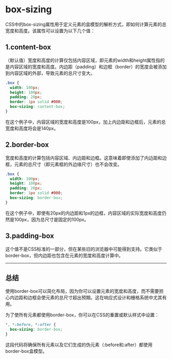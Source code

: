 # box-sizing

CSS中的box-sizing属性用于定义元素的盒模型的解析方式，即如何计算元素的总宽度和高度。该属性可以设置为以下几个值：

## 1.content-box

（默认值）宽度和高度的计算仅包括内容区域，即元素的width和height属性指的是内容区域的宽度和高度。内边距（padding）和边框（border）的宽度会被添加到内容区域的外部，导致元素的总尺寸变大。

```css
.box {
  width: 100px;
  height: 100px;
  padding: 20px;
  border: 1px solid #000;
  box-sizing: content-box;
}
```

在这个例子中，内容区域的宽度和高度是100px，加上内边距和边框后，元素的总宽度和高度将会是140px。

## 2.border-box

宽度和高度的计算包括内容区域、内边距和边框。这意味着即使添加了内边距和边框，元素的总尺寸（即元素框的外边缘尺寸）也不会改变。

```css
.box {
  width: 100px;
  height: 100px;
  padding: 20px;
  border: 1px solid #000;
  box-sizing: border-box;
}
```

在这个例子中，即使有20px的内边距和1px的边框，内容区域的实际宽度和高度仍然是100px，因为总尺寸是固定的100px。

## 3.padding-box

这个值不是CSS标准的一部分，但在某些旧的浏览器中可能得到支持。它类似于border-box，但内边距也包含在元素的宽度和高度计算中。

---

## 总结

使用border-box可以简化布局，因为你可以设置元素的宽度和高度，而不需要担心内边距和边框会使元素的总尺寸超出预期。这在响应式设计和栅格系统中尤其有用。

为了使所有元素都使用border-box，你可以在CSS的重置或默认样式中设置：

```css
*, *:before, *:after {
  box-sizing: border-box;
}
```

这段代码将确保所有元素以及它们生成的伪元素（:before和:after）都使用border-box盒模型。
